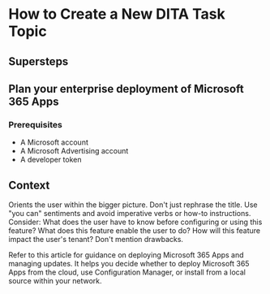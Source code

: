 # How to Create a New DITA Task Topic  
## Supersteps
## Plan your enterprise deployment of Microsoft 365 Apps
### Prerequisites 

* A Microsoft account
* A Microsoft Advertising account
* A developer token
## Context
Orients the user within the bigger picture. Don't just rephrase the title. Use "you can" sentiments and avoid imperative verbs or how-to instructions. Consider:
What does the user have to know before configuring or using this feature?
What does this feature enable the user to do?
How will this feature impact the user's tenant?
Don't mention drawbacks.

Refer to this article for guidance on deploying Microsoft 365 Apps and managing updates. It helps you decide whether to deploy Microsoft 365 Apps from the cloud, use Configuration Manager, or install from a local source within your network.
